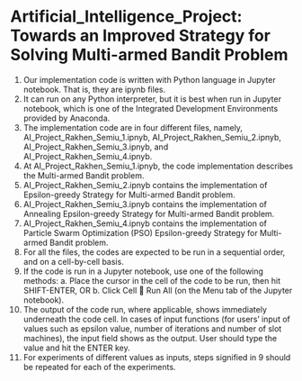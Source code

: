 # Artificial_Intelligence_Project: Towards an Improved Strategy for Solving Multi-armed Bandit Problem

1.	Our implementation code is written with Python language in Jupyter notebook. That is, they are ipynb files. 
2.	It can run on any Python interpreter, but it is best when run in Jupyter notebook, which is one of the Integrated Development Environments provided by Anaconda. 
3.	The implementation code are in four different files, namely, AI_Project_Rakhen_Semiu_1.ipnyb, AI_Project_Rakhen_Semiu_2.ipnyb, AI_Project_Rakhen_Semiu_3.ipnyb, and AI_Project_Rakhen_Semiu_4.ipnyb.
4.	At AI_Project_Rakhen_Semiu_1.ipnyb, the code implementation describes the Multi-armed Bandit problem.
5.	AI_Project_Rakhen_Semiu_2.ipnyb contains the implementation of Epsilon-greedy Strategy for Multi-armed Bandit problem.
6.	AI_Project_Rakhen_Semiu_3.ipnyb contains the implementation of Annealing Epsilon-greedy Strategy for Multi-armed Bandit problem.
7.	AI_Project_Rakhen_Semiu_4.ipnyb contains the implementation of Particle Swarm Optimization (PSO) Epsilon-greedy Strategy for Multi-armed Bandit problem.
8.	For all the files, the codes are expected to be run in a sequential order, and on a cell-by-cell basis. 
9.	If the code is run in a Jupyter notebook, use one of the following methods:
a.	Place the cursor in the cell of the code to be run, then hit SHIFT-ENTER, OR
b.	Click Cell  Run All (on the Menu tab of the Jupyter notebook).
10.	The output of the code run, where applicable, shows immediately underneath the code cell. In cases of input functions (for users’ input of values such as epsilon value, number of iterations and number of slot machines), the input field shows as the output. User should type the value and hit the ENTER key.
11.	For experiments of different values as inputs, steps signified in 9 should be repeated for each of the experiments.
